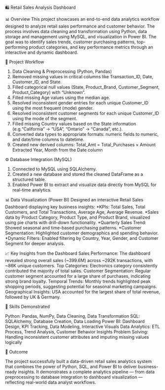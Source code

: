 🛍️ Retail Sales Analysis Dashboard

📊 Overview
This project showcases an end-to-end data analytics workflow designed to analyze retail sales performance and customer behavior. The process involves data cleaning and transformation using Python, data storage and management using MySQL, and visualization in Power BI.
The goal was to identify sales trends, customer purchasing patterns, top-performing product categories, and key performance metrics through an interactive and dynamic dashboard.

🧰 Project Workflow
1. Data Cleaning & Preprocessing (Python, Pandas)
2. Removed missing values in critical columns like Transaction_ID, Date, Customer_ID, and State.
3. Filled categorical null values (State, Product_Brand, Customer_Segment, Product_Category) with “Unknown”.
4. Filled missing Age values using the median age.
5. Resolved inconsistent gender entries for each unique Customer_ID using the most frequent (mode) gender.
6. Resolved inconsistent customer segments for each unique Customer_ID using the mode of the segment.
7. Filled missing Country values based on the State information (e.g.“California” → “USA”, “Ontario” → “Canada”, etc.).
8. Converted data types to appropriate formats: numeric fields to numeric, and date/time columns to datetime.
9. Created new derived columns:
       Total_Amt = Total_Purchases × Amount
       Extracted Year, Month from the Date column

⚙️ Database Integration (MySQL)
1. Connected to MySQL using SQLAlchemy.
2. Created a new database and stored the cleaned DataFrame as a structured table.
3. Enabled Power BI to extract and visualize data directly from MySQL for real-time analytics.

📊 Data Visualization (Power BI)
Designed an interactive Retail Sales Dashboard displaying key business insights:
  *KPIs: Total Sales, Total Customers, and Total Transactions, Average Age, Average Revenue.
  *Sales data by Product Category, Product Type, and Product Brand, visualized using pie charts with drill-down functionality.
  *Quarterly Sales Trend: Showed seasonal and time-based purchasing patterns.
  *Customer Segmentation: Highlighted customer demographics and spending behavior.
  *Dynamic Filters: Enabled filtering by Country, Year, Gender, and Customer Segment for deeper analysis.


📈 Key Insights from the Dashboard
Sales Performance: The dashboard revealed strong overall sales (~399.6M) across ~292K transactions, with ~86K unique customers.
Top Categories: Electronics category consistently contributed the majority of total sales.
Customer Segmentation: Regular customer segment accounted for a large share of purchases, indicating strong brand loyalty.
Temporal Trends: Monthly trends highlighted peak shopping periods, suggesting potential for seasonal marketing campaigns.
Geographical Insights: USA accounted for the largest share of total revenue, followed by UK & Germany.

🧠 Skills Demonstrated

Python: Pandas, NumPy, Data Cleaning, Data Transformation
SQL: SQLAlchemy, Database Creation, Data Loading
Power BI: Dashboard Design, KPI Tracking, Data Modeling, Interactive Visuals
Data Analytics: ETL Process, Trend Analysis, Customer Behavior Insights
Problem Solving: Handling inconsistent customer attributes and imputing missing values logically


🚀 Outcome

The project successfully built a data-driven retail sales analytics system that combines the power of Python, SQL, and Power BI to deliver business-ready insights. It demonstrates a complete analytics pipeline — from data preprocessing to database integration to dashboard visualization — reflecting real-world data analyst workflows.
